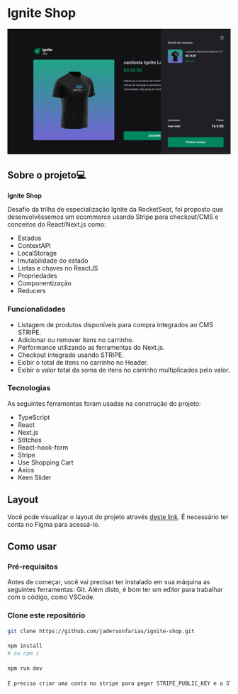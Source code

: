 # Ignite Shop

![Cover Image](/public/ignit-shop.png)

## Sobre o projeto💻

**Ignite Shop**

Desafio da trilha de especialização Ignite da RocketSeat, foi proposto que desenvolvêssemos um ecommerce usando Stripe para checkout/CMS e conceitos do React/Next.js como:

- Estados
- ContextAPI
- LocalStorage
- Imutabilidade do estado
- Listas e chaves no ReactJS
- Propriedades
- Componentização
- Reducers

### Funcionalidades

- Listagem de produtos disponíveis para compra integrados ao CMS STRIPE.
- Adicionar ou remover itens no carrinho.
- Performance utilizando as ferramentas do Next.js.
- Checkout integrado usando STRIPE.
- Exibir o total de itens no carrinho no Header.
- Exibir o valor total da soma de itens no carrinho multiplicados pelo valor.

### Tecnologias

As seguintes ferramentas foram usadas na construção do projeto:

- TypeScript
- React
- Next.js
- Stitches
- React-hook-form
- Stripe
- Use Shopping Cart
- Axios
- Keen Slider

## Layout

Você pode visualizar o layout do projeto através [deste link](https://www.figma.com/design/ALUzxbRCn4KAWOApcE2J1J/Ignite-Shop-2.0-•-Desafio-React-(Copy)?node-id=0-1&t=LE5nBTEtgBgYWrox-0). É necessário ter conta no Figma para acessá-lo.

## Como usar

### Pré-requisitos

Antes de começar, você vai precisar ter instalado em sua máquina as seguintes ferramentas: Git. Além disto, é bom ter um editor para trabalhar com o código, como VSCode.

### Clone este repositório

```bash
git clone https://github.com/jadersonfarias/ignite-shop.git

npm install
# ou npm i

npm run dev

E preciso criar uma conta no stripe para pegar STRIPE_PUBLIC_KEY e o STRIPE_SECRET_KEY, e para teste ele é Grátis.
